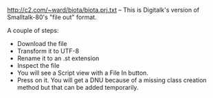 http://c2.com/~ward/biota/biota.prj.txt – This is Digitalk's version of Smalltalk-80's "file out" format. 

A couple of steps:
* Download the file
* Transform it to UTF-8
* Rename it to an .st extension
* Inspect the file
* You will see a Script view with a File In button.
* Press on it. You will get a DNU because of a missing class creation method but that can be added temporarily.
